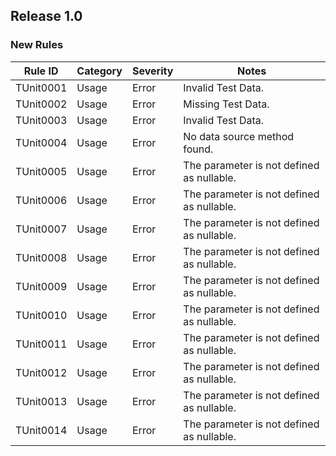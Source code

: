 ## Release 1.0

### New Rules

Rule ID | Category | Severity | Notes                                          
--------|----------|----------|------------------------------------------------
TUnit0001  | Usage   | Error    | Invalid Test Data.
TUnit0002  | Usage   | Error    | Missing Test Data.
TUnit0003  | Usage   | Error    | Invalid Test Data.
TUnit0004  | Usage   | Error    | No data source method found.
TUnit0005  | Usage   | Error    | The parameter is not defined as nullable.
TUnit0006  | Usage   | Error    | The parameter is not defined as nullable.
TUnit0007  | Usage   | Error    | The parameter is not defined as nullable.
TUnit0008  | Usage   | Error    | The parameter is not defined as nullable.
TUnit0009  | Usage   | Error    | The parameter is not defined as nullable.
TUnit0010  | Usage   | Error    | The parameter is not defined as nullable.
TUnit0011  | Usage   | Error    | The parameter is not defined as nullable.
TUnit0012  | Usage   | Error    | The parameter is not defined as nullable.
TUnit0013  | Usage   | Error    | The parameter is not defined as nullable.
TUnit0014  | Usage   | Error    | The parameter is not defined as nullable.
